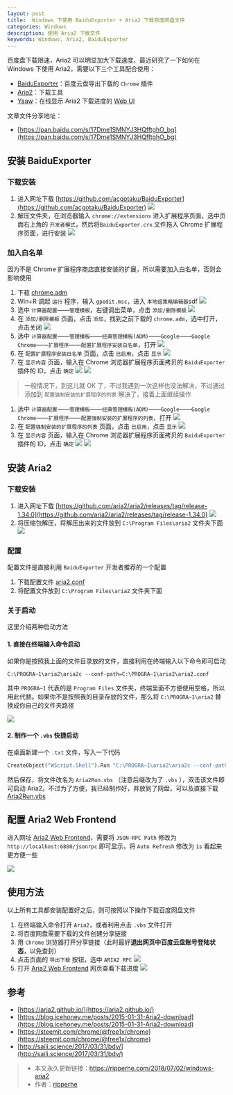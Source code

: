 ```yaml
---
layout: post
title:  Windows 下使用 BaiduExporter + Aria2 下载百度网盘文件
categories: Windows
description: 使用 Aria2 下载文件
keywords: Windows, Aria2, BaiduExporter
---
```


百度盘下载限速，Aria2 可以明显加大下载速度，最近研究了一下如何在 Windows 下使用 Aria2，需要以下三个工具配合使用：

* [BaiduExporter](https://github.com/acgotaku/BaiduExporter)：百度云盘导出下载的 `Chrome` 插件
* [Aria2](https://github.com/aria2/aria2)：下载工具
* [Yaaw](https://github.com/binux/yaaw)：在线显示 Aria2 下载进度的 [Web UI](http://binux.github.io/yaaw/demo/#)

文章文件分享地址：

* [https://pan.baidu.com/s/17Dme1SMNYJ3HQfftghO_bg](https://pan.baidu.com/s/17Dme1SMNYJ3HQfftghO_bg)

## 安装 BaiduExporter

### 下载安装

1. 进入网址下载 [https://github.com/acgotaku/BaiduExporter](https://github.com/acgotaku/BaiduExporter)
	![](https://raw.githubusercontent.com/ripperhe/Resource/master/20180702/snip_20180701212558.png)
2. 解压文件夹，在浏览器输入 `chrome://extensions` 进入扩展程序页面，选中页面右上角的 `开发者模式`，然后将`BaiduExporter.crx` 文件拖入 Chrome 扩展程序页面，进行安装
	![](https://raw.githubusercontent.com/ripperhe/Resource/master/20180702/snip_20180701100117.png)

### 加入白名单

因为不是 Chrome 扩展程序商店直接安装的扩展，所以需要加入白名单，否则会影响使用

1. 下载 [chrome.adm](https://pan.baidu.com/s/17Dme1SMNYJ3HQfftghO_bg)
2. Win+R 调起 `运行` 程序，输入 `gpedit.msc`，进入 `本地组策略编辑器`sdf
	![](https://raw.githubusercontent.com/ripperhe/Resource/master/20180702/snip_20180702133428.png)
3. 选中 `计算器配置`——`管理模板`，右键调出菜单，点击 `添加/删除模板`
	![](https://raw.githubusercontent.com/ripperhe/Resource/master/20180702/Jietu20180702-102755.png)
4. 在 `添加/删除模板` 页面，点击 `添加`，找到之前下载的 `chrome.adm`，选中打开，点击关闭
	![](https://raw.githubusercontent.com/ripperhe/Resource/master/20180702/Jietu20180702-102918@2x.png)
5. 选中 `计算器配置`——`管理模板`——`经典管理模板(ADM)`——`Google`——`Google Chrome`——`扩展程序`——`配置扩展程序安装白名单`，打开
	![](https://raw.githubusercontent.com/ripperhe/Resource/master/20180702/snip_20180702140402.png)
6. 在 `配置扩展程序安装白名单` 页面，点击 `已启用`，点击 `显示`
	![](https://raw.githubusercontent.com/ripperhe/Resource/master/20180702/Jietu20180702-103532.png)
7. 在 `显示内容` 页面，输入在 Chrome 浏览器扩展程序页面拷贝的 `BaiduExporter` 插件的 ID，点击 `确定`
	![](https://raw.githubusercontent.com/ripperhe/Resource/master/20180702/snip_20180702100117.png)
	![](https://raw.githubusercontent.com/ripperhe/Resource/master/20180702/Jietu20180702-103732.png)

> 一般情况下，到这儿就 OK 了，不过我遇到一次这样也没法解决，不过通过添加到 `配置强制安装的扩展程序的列表` 解决了，接着上面继续操作

1. 选中 `计算器配置`——`管理模板`——`经典管理模板(ADM)`——`Google`——`Google Chrome`——`扩展程序`——`配置强制安装的扩展程序的列表`，打开
	![](https://raw.githubusercontent.com/ripperhe/Resource/master/20180702/Jietu20180702-104124.png)
2. 在 `配置强制安装的扩展程序的列表` 页面，点击 `已启用`，点击 `显示`
	![](https://raw.githubusercontent.com/ripperhe/Resource/master/20180702/Jietu20180702-104218.png)
3. 在 `显示内容` 页面，输入在 Chrome 浏览器扩展程序页面拷贝的 `BaiduExporter` 插件的 ID，点击 `确定`
	![](https://raw.githubusercontent.com/ripperhe/Resource/master/20180702/snip_20180702100117.png)
	![](https://raw.githubusercontent.com/ripperhe/Resource/master/20180702/Jietu20180702-104353.png)

## 安装 Aria2

### 下载安装

1. 进入网址下载 [https://github.com/aria2/aria2/releases/tag/release-1.34.0](https://github.com/aria2/aria2/releases/tag/release-1.34.0)
	![](https://raw.githubusercontent.com/ripperhe/Resource/master/20180702/snip_20180702105317.png)
2. 将压缩包解压，将解压出来的文件放到 `C:\Program Files\aria2` 文件夹下面
	![](https://raw.githubusercontent.com/ripperhe/Resource/master/20180702/snip_20180702142705.png)
	
### 配置

配置文件是直接利用 `BaiduExporter` 开发者推荐的一个配置

1. 下载配置文件 [aria2.conf](https://pan.baidu.com/s/17Dme1SMNYJ3HQfftghO_bg)
2. 将配置文件放到 `C:\Program Files\aria2` 文件夹下面

### 关于启动

这里介绍两种启动方法

#### 1. 直接在终端输入命令启动

如果你是按照我上面的文件目录放的文件，直接利用在终端输入以下命令即可启动

```shell
C:\PROGRA~1\aria2\aria2c --conf-path=C:\PROGRA~1\aria2\aria2.conf
```

其中 `PROGRA~1` 代表的是 `Program Files` 文件夹，终端里面不方便使用空格，所以用此代替。如果你不是按照我的目录存放的文件，那么将 `C:\PROGRA~1\aria2` 替换成你自己的文件夹路径

![](https://raw.githubusercontent.com/ripperhe/Resource/master/20180702/snip_20180702112631.png)

#### 2. 制作一个 `.vbs` 快捷启动

在桌面新建一个 `.txt` 文件，写入一下代码

```vb
CreateObject("WScript.Shell").Run "C:\PROGRA~1\aria2\aria2c --conf-path=C:\PROGRA~1\aria2\aria2.conf",0
```

然后保存，将文件改名为 `Aria2Run.vbs` （注意后缀改为了 `.vbs` ），双击该文件即可启动 Aria2。不过为了方便，我已经制作好，并放到了网盘，可以及直接下载 [Aria2Run.vbs](https://pan.baidu.com/s/17Dme1SMNYJ3HQfftghO_bg)


## 配置 Aria2 Web Frontend

进入网址 [Aria2 Web Frontend](http://binux.github.io/yaaw/demo/#)，需要将 `JSON-RPC Path` 修改为 `http://localhost:6800/jsonrpc` 即可显示，将 `Auto Refresh` 修改为 `1s` 看起来更方便一些

![](https://raw.githubusercontent.com/ripperhe/Resource/master/20180702/snip_20180702141826.png)

## 使用方法

以上所有工具都安装配置好之后，则可按照以下操作下载百度网盘文件

1. 在终端输入命令打开 `Aria2`，或者利用点击 `.vbs` 文件打开
2. 将百度网盘需要下载的文件创建分享链接
3. 用 `Chrome` 浏览器打开分享链接（此时最好**退出网页中百度云盘账号登陆状态**，以免查封）
4. 点击页面的 `导出下载` 按钮，选中 `ARIA2 RPC`
	![](https://raw.githubusercontent.com/ripperhe/Resource/master/20180702/snip_20180702113955.png)
5. 打开 [Aria2 Web Frontend](http://binux.github.io/yaaw/demo/#) 网页查看下载进度
	![](https://raw.githubusercontent.com/ripperhe/Resource/master/20180702/snip_20180702114030.png)

## 参考

* [https://aria2.github.io/](https://aria2.github.io/)
* [https://blog.icehoney.me/posts/2015-01-31-Aria2-download](https://blog.icehoney.me/posts/2015-01-31-Aria2-download)
* [https://steemit.com/chrome/@free1x/chrome](https://steemit.com/chrome/@free1x/chrome)
* [http://saili.science/2017/03/31/bdy/](http://saili.science/2017/03/31/bdy/)

> * 本文永久更新链接：<https://ripperhe.com/2018/07/02/windows-aria2>
> * 作者：[ripperhe](https://github.com/ripperhe)